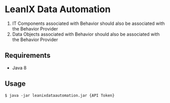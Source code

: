 # LeanIX Data Automation
1.	IT Components associated with Behavior should also be associated with the Behavior Provider
2.	Data Objects associated with Behavior should also be associated with the Behavior Provider

## Requirements
* Java 8

## Usage
`$ java -jar leanixdataautomation.jar {API Token}`
